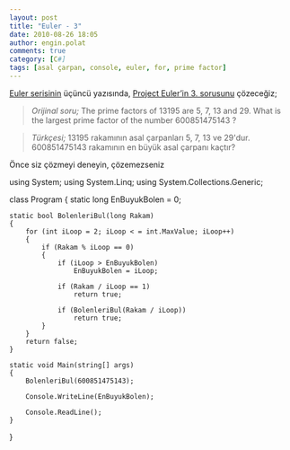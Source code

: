 ```yaml
---
layout: post
title: "Euler - 3"
date: 2010-08-26 18:05
author: engin.polat
comments: true
category: [C#]
tags: [asal çarpan, console, euler, for, prime factor]
---
```

[Euler serisinin](http://www.enginpolat.com/etiket/euler/) üçüncü yazısında, <a href="http://projecteuler.net/index.php?section=problems&id=3" target="_blank" rel="noopener">Project Euler’in 3. sorusunu</a> çözeceğiz;



>*Orijinal soru;* The prime factors of 13195 are 5, 7, 13 and 29.
What is the largest prime factor of the number 600851475143 ?





>*Türkçesi;* 13195 rakamının asal çarpanları 5, 7, 13 ve 29'dur.
600851475143 rakamının en büyük asal çarpanı kaçtır?



Önce siz çözmeyi deneyin, çözemezseniz <!--more-->



using System;
using System.Linq;
using System.Collections.Generic;

class Program
{
    static long EnBuyukBolen = 0;

    static bool BolenleriBul(long Rakam)
    {
        for (int iLoop = 2; iLoop < = int.MaxValue; iLoop++)
        {
            if (Rakam % iLoop == 0)
            {
                if (iLoop > EnBuyukBolen)
                    EnBuyukBolen = iLoop;

                if (Rakam / iLoop == 1)
                    return true;

                if (BolenleriBul(Rakam / iLoop))
                    return true;
            }
        }
        return false;
    }

    static void Main(string[] args)
    {
        BolenleriBul(600851475143);

        Console.WriteLine(EnBuyukBolen);

        Console.ReadLine();
    }
}


